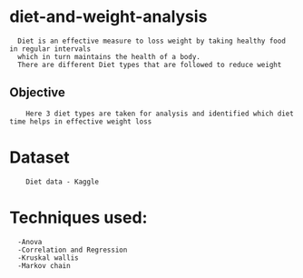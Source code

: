 # diet-and-weight-analysis

      Diet is an effective measure to loss weight by taking healthy food in regular intervals 
      which in turn maintains the health of a body.
      There are different Diet types that are followed to reduce weight 

## Objective
          
        Here 3 diet types are taken for analysis and identified which diet time helps in effective weight loss
        
# Dataset

        Diet data - Kaggle
       

# Techniques used:
      
      -Anova
      -Correlation and Regression
      -Kruskal wallis
      -Markov chain
